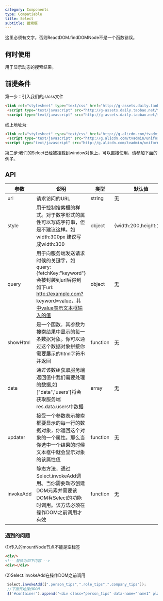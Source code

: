 ```yaml
---
category: Components
type: Compatiable
title: Select
subtitle: 搜索框
---
```


这里必须有文字，否则ReactDOM.findDOMNode不是一个函数错误。

## 何时使用

用于显示动态的搜索结果。

## 前提条件
第一步：引入我们的js/css文件

```html
<link rel="stylesheet" type="text/css" href="http://g-assets.daily.taobao.net/tvadmin/uniform-ui/1.0.2/Select/index.css"/>
 <script type="text/javascript" src="http://g-assets.daily.taobao.net/tvadmin/uniform-ui/1.0.2/vendor.js"></script>
 <script type="text/javascript" src="http://g-assets.daily.taobao.net/tvadmin/uniform-ui/1.0.2/Select/index.js"></script>
```

线上地址为:

```html
<link rel="stylesheet" type="text/css" href="http://g.alicdn.com/tvadmin/uniform-ui/1.0.2/Select/index.css"/>
 <script type="text/javascript" src="http://g.alicdn.com/tvadmin/uniform-ui/1.0.2/vendor.js"></script>
<script type="text/javascript" src="http://g.alicdn.com/tvadmin/uniform-ui/1.0.2/Select/index.js"></script>
```

第二步:我们的Select已经被挂载到window对象上，可以直接使用，请参加下面的例子。

## API

| 参数      | 说明                                                                                                                                                        | 类型     | 默认值                 |
|-----------|-------------------------------------------------------------------------------------------------------------------------------------------------------------|----------|------------------------|
| url       | 请求访问的URL                                                                                                                                               | string   | 无                     |
| style     | 用于控制搜索框的样式。对于数字形式的属性可以写成字符串，但是不建议这样。如width:300px 建议写成width:300                                                     | object   | {width:200,height:100} |
| query     | 用于向服务端发送请求时候的关键字，如query:{fetchKey:"keyword"}会被封装到url后得到如下url:     http://example.com?keyword=value，其中value表示文本框输入的值 | object   | 无                     |
| showHtml  | 是一个函数，其参数为搜索结果中显示的每一条数据对象。你可以通过这个数据对象拼接你需要展示的html字符串并返回                                                  | function | 无                     |
| data      | 通过该数组获取服务端返回值中我们需要处理的数据,如["data",'users']将会获取服务端res.data.users中数据                                                         | array    | 无                     |
| updater   | 接受一个参数表示搜索框要显示的每一行的数据对象，你返回这个对象的一个属性。那么当你选中一个结果的时候文本框中就会显示对象的该属性值                          | function | 无                     |
| invokeAdd | 静态方法，通过Select.invokeAdd调用。当你需要动态创建DOM元素并需要该DOM有Select的功能时调用。该方法必须在操作DOM之前调用才有效                               | function | 无                     |


### 遇到的问题

(1)传入的mountNode节点不能是空标签

```html
<div/>
<!-- 替换为如下内容 -->
<div></div>
```

(2)Select.invokeAdd在操作DOM之前调用

```js
 Select.invokeAdd([".person_tips",".role_tips",".company_tips"]);
 //下面开始操作DOM
 $('#container').append('<div class="person_tips" data-name="name1" placeholder="value1"></div><div class="role_tips" data-name="name2" data-value="add1"></div><div class="company_tips" data-name="name3" placeholder="value3" data-value="add2"></div>');
```


